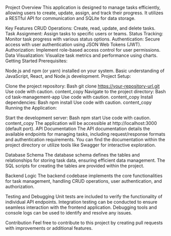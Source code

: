 Project Overview
This application is designed to manage tasks efficiently, allowing users to create, update, assign, and track their progress. It utilizes a RESTful API for communication and SQLite for data storage.

Key Features
CRUD Operations: Create, read, update, and delete tasks.
Task Assignment: Assign tasks to specific users or teams.
Status Tracking: Monitor task progress with various status options.
Authentication: Secure access with user authentication using JSON Web Tokens (JWT).
Authorization: Implement role-based access control for user permissions.
Data Visualization: Visualize task metrics and performance using charts.
Getting Started
Prerequisites:

Node.js and npm (or yarn) installed on your system.
Basic understanding of JavaScript, React, and Node.js development.
Project Setup:

Clone the project repository:
Bash
git clone https://your-repository-url.git
Use code with caution.
content_copy
Navigate to the project directory:
Bash
cd task-management-app
Use code with caution.
content_copy
Install dependencies:
Bash
npm install
Use code with caution.
content_copy
Running the Application:

Start the development server:
Bash
npm start
Use code with caution.
content_copy
The application will be accessible at http://localhost:3000 (default port).
API Documentation
The API documentation details the available endpoints for managing tasks, including request/response formats and authentication requirements. You can find the documentation within the project directory or utilize tools like Swagger for interactive exploration.

Database Schema
The database schema defines the tables and relationships for storing task data, ensuring efficient data management. The SQL scripts for creating the tables are provided within the project.

Backend Logic
The backend codebase implements the core functionalities for task management, handling CRUD operations, user authentication, and authorization.

Testing and Debugging
Unit tests are included to verify the functionality of individual API endpoints. Integration testing can be conducted to ensure seamless interaction with the frontend application. Debugging tools and console logs can be used to identify and resolve any issues.

Contribution
Feel free to contribute to this project by creating pull requests with improvements or additional features.
